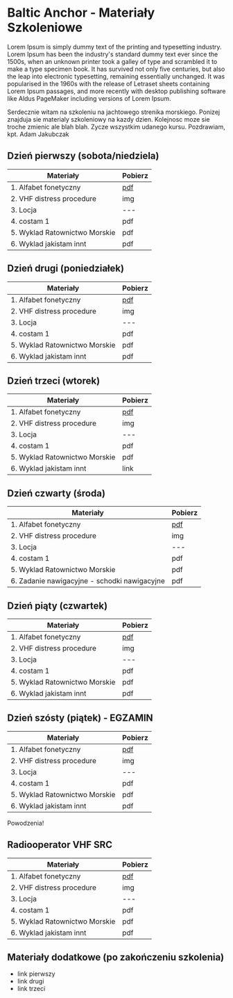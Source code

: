 # Baltic Anchor - Materiały Szkoleniowe

Lorem Ipsum is simply dummy text of the printing and typesetting industry. Lorem Ipsum has been the industry's standard dummy text ever since the 1500s, when an unknown printer took a galley of type and scrambled it to make a type specimen book. It has survived not only five centuries, but also the leap into electronic typesetting, remaining essentially unchanged. It was popularised in the 1960s with the release of Letraset sheets containing Lorem Ipsum passages, and more recently with desktop publishing software like Aldus PageMaker including versions of Lorem Ipsum.

Serdecznie witam na szkoleniu na jachtowego strenika morskiego. Ponizej znajduja sie materialy szkoleniowy na kazdy dzien. Kolejnosc moze sie troche zmienic ale blah blah. Zycze wszystkim udanego kursu. Pozdrawiam, kpt. Adam Jakubczak

## Dzień pierwszy (sobota/niedziela)

| Materiały | Pobierz |
| --- | --- |
| 1. Alfabet fonetyczny | [pdf](materialy/01_dzien_pierwszy/SRC-phonetic-alphabet.pdf) |
| 2. VHF distress procedure | img |
| 3. Locja | --- |
| 4. costam 1 | pdf |
| 5. Wyklad Ratownictwo Morskie | pdf |
| 6. Wyklad jakistam innt | pdf |

## Dzień drugi (poniedziałek)

| Materiały | Pobierz |
| --- | --- |
| 1. Alfabet fonetyczny | [pdf](materialy/01_dzien_pierwszy/SRC-phonetic-alphabet.pdf) |
| 2. VHF distress procedure | img |
| 3. Locja | --- |
| 4. costam 1 | pdf |
| 5. Wyklad Ratownictwo Morskie | pdf |
| 6. Wyklad jakistam innt | pdf |

## Dzień trzeci (wtorek)

| Materiały | Pobierz |
| --- | --- |
| 1. Alfabet fonetyczny | [pdf](materialy/01_dzien_pierwszy/SRC-phonetic-alphabet.pdf) |
| 2. VHF distress procedure | img |
| 3. Locja | --- |
| 4. costam 1 | pdf |
| 5. Wyklad Ratownictwo Morskie | pdf |
| 6. Wyklad jakistam innt | link |

## Dzień czwarty (środa)

| Materiały | Pobierz |
| --- | --- |
| 1. Alfabet fonetyczny | [pdf](materialy/01_dzien_pierwszy/SRC-phonetic-alphabet.pdf) |
| 2. VHF distress procedure | img |
| 3. Locja | --- |
| 4. costam 1 | pdf |
| 5. Wyklad Ratownictwo Morskie | pdf |
| 6. Zadanie nawigacyjne - schodki nawigacyjne | pdf |

## Dzień piąty (czwartek)

| Materiały | Pobierz |
| --- | --- |
| 1. Alfabet fonetyczny | [pdf](materialy/01_dzien_pierwszy/SRC-phonetic-alphabet.pdf) |
| 2. VHF distress procedure | img |
| 3. Locja | --- |
| 4. costam 1 | pdf |
| 5. Wyklad Ratownictwo Morskie | pdf |
| 6. Wyklad jakistam innt | pdf |

## Dzień szósty (piątek) - EGZAMIN

| Materiały | Pobierz |
| --- | --- |
| 1. Alfabet fonetyczny | [pdf](materialy/01_dzien_pierwszy/SRC-phonetic-alphabet.pdf) |
| 2. VHF distress procedure | img |
| 3. Locja | --- |
| 4. costam 1 | pdf |
| 5. Wyklad Ratownictwo Morskie | pdf |
| 6. Wyklad jakistam innt | pdf |

Powodzenia!

## Radiooperator VHF SRC

| Materiały | Pobierz |
| --- | --- |
| 1. Alfabet fonetyczny | [pdf](materialy/01_dzien_pierwszy/SRC-phonetic-alphabet.pdf) |
| 2. VHF distress procedure | img |
| 3. Locja | --- |
| 4. costam 1 | pdf |
| 5. Wyklad Ratownictwo Morskie | pdf |
| 6. Wyklad jakistam innt | pdf |

## Materiały dodatkowe (po zakończeniu szkolenia)

- link pierwszy
- link drugi
- link trzeci
